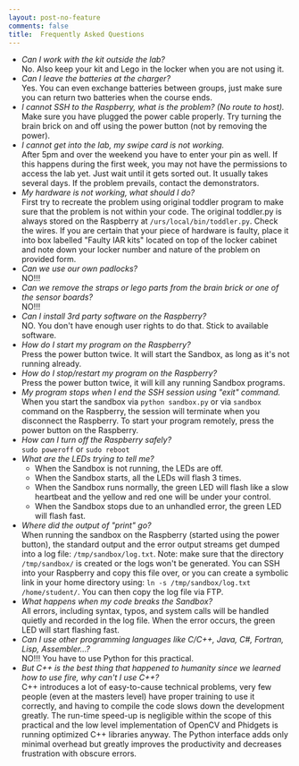 ```yaml
---
layout: post-no-feature
comments: false
title:  Frequently Asked Questions
---
```


<!--
- *How do I know that the Raspberry has started properly and is ready?*  
Check the status at http://handy.inf.ed.ac.uk/tc/list.php
-->
- *Can I work with the kit outside the lab?*  
    No. Also keep your kit and Lego in the locker when you are not using it.
- *Can I leave the batteries at the charger?*  
    Yes. You can even exchange batteries between groups, just make sure you can return two batteries when the course ends.
- *I cannot SSH to the Raspberry, what is the problem? (No route to host).*  
    Make sure you have plugged the power cable properly.
    Try turning the brain brick on and off using the power button (not by removing the power).
- *I cannot get into the lab, my swipe card is not working.*  
    After 5pm and over the weekend you have to enter your pin as well.
    If this happens during the first week, you may not have the permissions to access the lab yet. Just wait until it gets sorted out. It usually takes several days.
    If the problem prevails, contact the demonstrators.
- *My hardware is not working, what should I do?*  
    First try to recreate the problem using original toddler program to make sure that the problem is not within your code. 
    The original toddler.py is always stored on the Raspberry at ```/urs/local/bin/toddler.py```. 
    Check the wires.
    If you are certain that your piece of hardware is faulty, place it into box labelled "Faulty IAR kits" located 
    on top of the locker cabinet and note down your locker number and nature of the problem on provided form.
- *Can we use our own padlocks?*  
    NO!!!
- *Can we remove the straps or lego parts from the brain brick or one of the sensor boards?*  
    NO!!!
- *Can I install 3rd party software on the Raspberry?*  
    NO. You don't have enough user rights to do that. Stick to available software.
- *How do I start my program on the Raspberry?*  
    Press the power button twice.
    It will start the Sandbox, as long as it's not running already.
- *How do I stop/restart my program on the Raspberry?*  
    Press the power button twice, it will kill any running Sandbox programs.
- *My program stops when I end the SSH session using "exit" command.*  
    When you start the sandbox via ```python sandbox.py``` or via ```sandbox``` command on the Raspberry, 
    the session will terminate when you disconnect the Raspberry.
    To start your program remotely, press the power button on the Raspberry.
- *How can I turn off the Raspberry safely?*  
    ```sudo poweroff``` or ```sudo reboot```
- *What are the LEDs trying to tell me?*  
    - When the Sandbox is not running, the LEDs are off.
    - When the Sandbox starts, all the LEDs will flash 3 times.
    - When the Sandbox runs normally, the green LED will flash like a slow heartbeat and the yellow and red one will be under your control.
    - When the Sandbox stops due to an unhandled error, the green LED will flash fast.
- *Where did the output of "print" go?*   
    When running the sandbox on the Raspberry (started using the power button), 
    the standard output and the error output streams get dumped into a log file: ```/tmp/sandbox/log.txt```.
    Note: make sure that the directory ```/tmp/sandbox/``` is created or the logs won't be generated.
    You can SSH into your Raspberry and copy this file over, or you can create a symbolic link in your home directory using: ```ln -s /tmp/sandbox/log.txt /home/student/```.
    You can then copy the log file via FTP.
- *What happens when my code breaks the Sandbox?*  
    All errors, including syntax, typos, and system calls will be handled quietly and recorded in the log file. 
    When the error occurs, the green LED will start flashing fast.
- *Can I use other programming languages like C/C++, Java, C#, Fortran, Lisp, Assembler...?*  
    NO!!! You have to use Python for this practical.
- *But C++ is the best thing that happened to humanity since we learned how to use fire, why can't I use C++?*  
    C++ introduces a lot of easy-to-cause technical problems, very few people (even at the masters level) 
    have proper training to use it correctly, and having to compile the code slows down the development greatly. 
    The run-time speed-up is negligible within the scope of this practical and the low level implementation of 
    OpenCV and Phidgets is running optimized C++ libraries anyway. The Python interface adds only minimal overhead but greatly 
    improves the productivity and decreases frustration with obscure errors.

